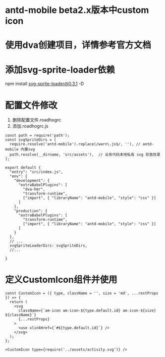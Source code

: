 # antd-mobile beta2.x版本中custom icon

# 使用dva创建项目，详情参考官方文档

# 添加svg-sprite-loader依赖

npm install svg-sprite-loader@0.3.1 -D
  
# 配置文件修改
1. 删除配置文件.roadhogrc
2. 添加.roadhogrc.js

```
const path = require('path');
const svgSpriteDirs = [
  require.resolve('antd-mobile').replace(/warn\.js$/, ''), // antd-mobile 内置svg
  path.resolve(__dirname, 'src/assets'),  // 业务代码本地私有 svg 存放目录
];

export default {
  "entry": "src/index.js",
  "env": {
    "development": {
      "extraBabelPlugins": [
        "dva-hmr",
        "transform-runtime",
        ["import", { "libraryName": "antd-mobile", "style": "css" }]
      ]
    },
    "production": {
      "extraBabelPlugins": [
        "transform-runtime",
        ["import", { "libraryName": "antd-mobile", "style": "css" }]
      ]
    }
  },
  // ...
  svgSpriteLoaderDirs: svgSpriteDirs,
  //...

}

```
# 定义CustomIcon组件并使用

```
const CustomIcon = ({ type, className = '', size = 'md', ...restProps }) => {
  return (
    <svg
      className={`am-icon am-icon-${type.default.id} am-icon-${size} ${className}`}
      {...restProps}
    >
      <use xlinkHref={`#${type.default.id}`} />
    </svg>
  );
};

<CustomIcon type={require('../assets/activity.svg')} />

```



